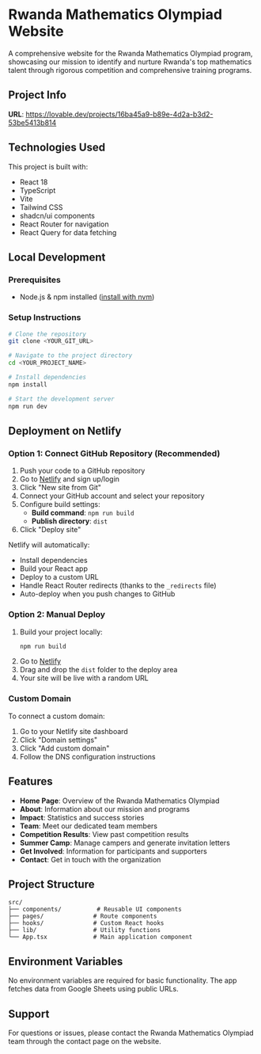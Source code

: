 
# Rwanda Mathematics Olympiad Website

A comprehensive website for the Rwanda Mathematics Olympiad program, showcasing our mission to identify and nurture Rwanda's top mathematics talent through rigorous competition and comprehensive training programs.

## Project Info

**URL**: https://lovable.dev/projects/16ba45a9-b89e-4d2a-b3d2-53be5413b814

## Technologies Used

This project is built with:
- React 18
- TypeScript
- Vite
- Tailwind CSS
- shadcn/ui components
- React Router for navigation
- React Query for data fetching

## Local Development

### Prerequisites
- Node.js & npm installed ([install with nvm](https://github.com/nvm-sh/nvm#installing-and-updating))

### Setup Instructions

```sh
# Clone the repository
git clone <YOUR_GIT_URL>

# Navigate to the project directory
cd <YOUR_PROJECT_NAME>

# Install dependencies
npm install

# Start the development server
npm run dev
```

## Deployment on Netlify

### Option 1: Connect GitHub Repository (Recommended)

1. Push your code to a GitHub repository
2. Go to [Netlify](https://netlify.com) and sign up/login
3. Click "New site from Git"
4. Connect your GitHub account and select your repository
5. Configure build settings:
   - **Build command**: `npm run build`
   - **Publish directory**: `dist`
6. Click "Deploy site"

Netlify will automatically:
- Install dependencies
- Build your React app
- Deploy to a custom URL
- Handle React Router redirects (thanks to the `_redirects` file)
- Auto-deploy when you push changes to GitHub

### Option 2: Manual Deploy

1. Build your project locally:
   ```sh
   npm run build
   ```
2. Go to [Netlify](https://netlify.com)
3. Drag and drop the `dist` folder to the deploy area
4. Your site will be live with a random URL

### Custom Domain

To connect a custom domain:
1. Go to your Netlify site dashboard
2. Click "Domain settings"
3. Click "Add custom domain"
4. Follow the DNS configuration instructions

## Features

- **Home Page**: Overview of the Rwanda Mathematics Olympiad
- **About**: Information about our mission and programs
- **Impact**: Statistics and success stories
- **Team**: Meet our dedicated team members
- **Competition Results**: View past competition results
- **Summer Camp**: Manage campers and generate invitation letters
- **Get Involved**: Information for participants and supporters
- **Contact**: Get in touch with the organization

## Project Structure

```
src/
├── components/          # Reusable UI components
├── pages/              # Route components
├── hooks/              # Custom React hooks
├── lib/                # Utility functions
└── App.tsx             # Main application component
```

## Environment Variables

No environment variables are required for basic functionality. The app fetches data from Google Sheets using public URLs.

## Support

For questions or issues, please contact the Rwanda Mathematics Olympiad team through the contact page on the website.
